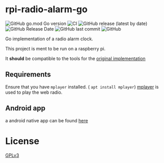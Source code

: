 # rpi-radio-alarm-go 
![GitHub go.mod Go version](https://img.shields.io/github/go-mod/go-version/bb4l/rpi-radio-alarm-go)
![CI](https://github.com/bb4L/rpi-radio-alarm-go/workflows/CI/badge.svg)
![GitHub release (latest by date)](https://img.shields.io/github/v/release/bb4l/rpi-radio-alarm-go)
![GitHub Release Date](https://img.shields.io/github/release-date/bb4l/rpi-radio-alarm-go)
![GitHub last commit](https://img.shields.io/github/last-commit/bb4l/rpi-radio-alarm-go)
![GitHub](https://img.shields.io/github/license/bb4l/rpi-radio-alarm-go)

Go implementation of a radio alarm clock.

This project is ment to be run on a raspberry pi.

It **should** be compatible to the tools for the [original implementation](https://github.com/bb4L/rpi-radio-alarm)

## Requirements
Ensure that you have `mplayer` installed. ( `apt install mplayer`)
[mplayer](http://www.mplayerhq.hu/) is used to play the web radio.

## Android app
a android native app can be found [here](https://github.com/bb4L/rpi-radio-alarm-android-native)

# License
[GPLv3](LICENSE)
